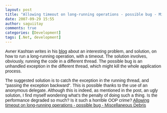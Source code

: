 ```yaml
---
layout: post
title: "Allowing timeout on long-running operations - possible bug - Miscellaneous Debris"
date: 2007-09-29 15:55
author: saguiitay
comments: true
categories: [Development]
tags: [.Net, development]
---
```

<span style="font-family:arial;">Avner Kashtan writes in his </span>[<span style="font-family:arial;">blog</span>](http://weblogs.asp.net/avnerk/default.aspx)<span style="font-family:arial;"> about an interesting problem, and solution, on how to run a long-running operation, with a timeout. The solution involves, obviously, running the code in a different thread. The possible bug is an unhandled exception in the different thread, which might kill the whole application process.</span>

<span style="font-family:arial;">The suggested solution is to catch the exception in the running thread, and "passing the exception backward". This is possible thanks to the use of an anonymous delegate. Although this is indeed, as mentioned in the post, an ugly solution, I find myself wondering what's the penalty of doing such a thing. Is the performance degraded so much? Is it such a horrible OOP crime? </span>[<span style="font-family:arial;">Allowing timeout on long-running operations - possible bug - Miscellaneous Debris</span>](http://weblogs.asp.net/avnerk/archive/2007/08/27/allowing-timeout-on-long-running-operations-possible-bug.aspx)

<span style="font-family:arial;"></span>



